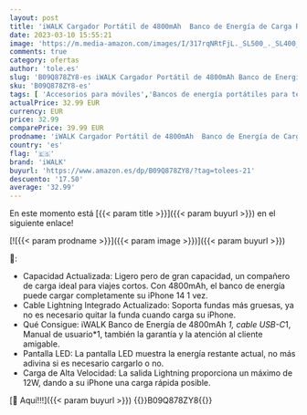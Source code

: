```yaml
---
layout: post
title: 'iWALK Cargador Portátil de 4800mAh  Banco de Energía de Carga Rápida Paquete de Batería Pequeño Compatible con iPhone 14/14 Plus/14 Pro/14 Pro Max/13/13 Pro Max/12/12 Pro Max/11/XR/X/8/7/6/Plus'
date: 2023-03-10 15:55:21
image: 'https://m.media-amazon.com/images/I/317rqNRtFjL._SL500_._SL400_.jpg'
comments: true
category: ofertas
author: 'tole.es'
slug: 'B09Q878ZY8-es iWALK Cargador Portátil de 4800mAh Banco de Energía de...'
sku: 'B09Q878ZY8-es'
tags: [ 'Accesorios para móviles','Bancos de energía portátiles para teléfonos móviles','Cargadores para móviles','Comunicación móvil y accesorios','Electrónica','iphone','iwalk','🇪🇸', ]
actualPrice: 32.99 EUR
currency: EUR
price: 32.99
comparePrice: 39.99 EUR
prodname: 'iWALK Cargador Portátil de 4800mAh  Banco de Energía de Carga Rápida Paquete de Batería Pequeño Compatible con iPhone 14/14 Plus/14 Pro/14 Pro Max/13/13 Pro Max/12/12 Pro Max/11/XR/X/8/7/6/Plus'
country: 'es'
flag: '🇪🇸'
brand: 'iWALK'
buyurl: 'https://www.amazon.es/dp/B09Q878ZY8/?tag=tolees-21'
descuento: '17.50'
average: '32.99'
---
```


En este momento está [{{< param title >}}]({{< param buyurl >}}) en el siguiente enlace!

[![{{< param prodname >}}]({{< param image >}})]({{< param buyurl >}})

🔎:

- Capacidad Actualizada: Ligero pero de gran capacidad, un compañero de carga ideal para viajes cortos. Con 4800mAh, el banco de energía puede cargar completamente su iPhone 14 1 vez.
- Cable Lightning Integrado Actualizado: Soporta fundas más gruesas, ya no es necesario quitar la funda cuando carga su iPhone.
- Qué Consigue: iWALK Banco de Energía de 4800mAh *1, cable USB-C*1, Manual de usuario*1, también la garantía y la atención al cliente amigable.
- Pantalla LED: La pantalla LED muestra la energía restante actual, no más adivina si es necesario cargarlo o no.
- Carga de Alta Velocidad: La salida Lightning proporciona un máximo de 12W, dando a su iPhone una carga rápida posible.

[🛒 Aquí!!!]({{< param buyurl >}})
{{<world>}}B09Q878ZY8{{</world>}}
